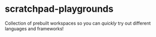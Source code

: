 # scratchpad-playgrounds
Collection of prebuilt workspaces so you can *quickly* try out different languages and frameworks!
